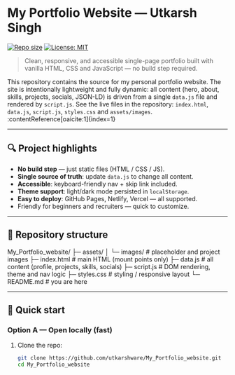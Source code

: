 # My Portfolio Website — Utkarsh Singh

[![Repo size](https://img.shields.io/github/repo-size/utkarshware/My_Portfolio_website?style=flat-square)](https://github.com/utkarshware/My_Portfolio_website)
[![License: MIT](https://img.shields.io/badge/license-MIT-lightgrey?style=flat-square)](#license)

> Clean, responsive, and accessible single-page portfolio built with vanilla HTML, CSS and JavaScript — no build step required.

This repository contains the source for my personal portfolio website. The site is intentionally lightweight and fully dynamic: all content (hero, about, skills, projects, socials, JSON-LD) is driven from a single `data.js` file and rendered by `script.js`. See the live files in the repository: `index.html`, `data.js`, `script.js`, `styles.css` and `assets/images`. :contentReference[oaicite:1]{index=1}

---

## 🔍 Project highlights

- **No build step** — just static files (HTML / CSS / JS).
- **Single source of truth**: update `data.js` to change all content.
- **Accessible**: keyboard-friendly nav + skip link included.
- **Theme support**: light/dark mode persisted in `localStorage`.
- **Easy to deploy**: GitHub Pages, Netlify, Vercel — all supported.
- Friendly for beginners and recruiters — quick to customize.

---

## 📁 Repository structure

My_Portfolio_website/
├─ assets/
│ └─ images/ # placeholder and project images
├─ index.html # main HTML (mount points only)
├─ data.js # all content (profile, projects, skills, socials)
├─ script.js # DOM rendering, theme and nav logic
├─ styles.css # styling / responsive layout
└─ README.md # you are here

---

## 🚀 Quick start

### Option A — Open locally (fast)

1. Clone the repo:
   ```bash
   git clone https://github.com/utkarshware/My_Portfolio_website.git
   cd My_Portfolio_website
   ```
